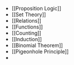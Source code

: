 - [[Proposition Logic]]
- [[Set Theory]]
- [[Relations]]
- [[Functions]]
- [[Counting]]
- [[Induction]]
- [[Binomial Theorem]]
- [[Pigeonhole Principle]]
-